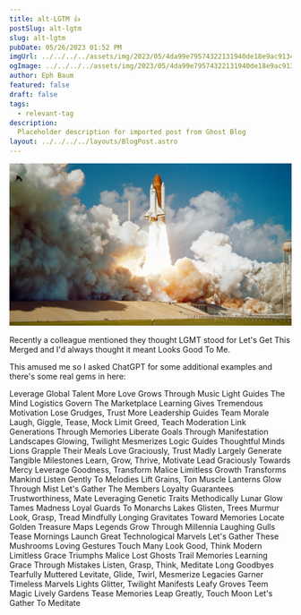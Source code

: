```yaml
---
title: alt-LGTM 👍
postSlug: alt-lgtm
slug: alt-lgtm
pubDate: 05/26/2023 01:52 PM
imgUrl: ../../../../assets/img/2023/05/4da99e79574322131940de18e9ac91348b0d1356.jpeg
ogImage: ../../../../assets/img/2023/05/4da99e79574322131940de18e9ac91348b0d1356.jpeg
author: Eph Baum
featured: false
draft: false
tags:
  - relevant-tag
description:
  Placeholder description for imported post from Ghost Blog
layout: ../../../../layouts/BlogPost.astro
---
```


![Featured Image](../../../../assets/img/2023/05/4da99e79574322131940de18e9ac91348b0d1356.jpeg)

Recently a colleague mentioned they thought LGMT stood for Let's Get This Merged and I'd always thought it meant Looks Good To Me.

This amused me so I asked ChatGPT for some additional examples and there's some real gems in here:

Leverage Global Talent More
Love Grows Through Music
Light Guides The Mind
Logistics Govern The Marketplace
Learning Gives Tremendous Motivation
Lose Grudges, Trust More
Leadership Guides Team Morale
Laugh, Giggle, Tease, Mock
Limit Greed, Teach Moderation
Link Generations Through Memories
Liberate Goals Through Manifestation
Landscapes Glowing, Twilight Mesmerizes
Logic Guides Thoughtful Minds
Lions Grapple Their Meals
Love Graciously, Trust Madly
Largely Generate Tangible Milestones
Learn, Grow, Thrive, Motivate
Lead Graciously Towards Mercy
Leverage Goodness, Transform Malice
Limitless Growth Transforms Mankind
Listen Gently To Melodies
Lift Grains, Ton Muscle
Lanterns Glow Through Mist
Let's Gather The Members
Loyalty Guarantees Trustworthiness, Mate
Leveraging Genetic Traits Methodically
Lunar Glow Tames Madness
Loyal Guards To Monarchs
Lakes Glisten, Trees Murmur
Look, Grasp, Tread Mindfully
Longing Gravitates Toward Memories
Locate Golden Treasure Maps
Legends Grow Through Millennia
Laughing Gulls Tease Mornings
Launch Great Technological Marvels
Let's Gather These Mushrooms
Loving Gestures Touch Many
Look Good, Think Modern
Limitless Grace Triumphs Malice
Lost Ghosts Trail Memories
Learning Grace Through Mistakes
Listen, Grasp, Think, Meditate
Long Goodbyes Tearfully Muttered
Levitate, Glide, Twirl, Mesmerize
Legacies Garner Timeless Marvels
Lights Glitter, Twilight Manifests
Leafy Groves Teem Magic
Lively Gardens Tease Memories
Leap Greatly, Touch Moon
Let's Gather To Meditate
